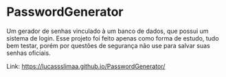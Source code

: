 # PasswordGenerator
Um gerador de senhas vinculado à um banco de dados, que possui um sistema de login. Esse projeto foi feito apenas como forma de estudo, tudo bem testar, porém por questões de segurança não use para salvar suas senhas oficiais.

Link: https://lucassslimaa.github.io/PasswordGenerator/
